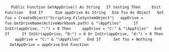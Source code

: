 &nbsp;&nbsp;&nbsp;&nbsp;
`Public Function GetAppDrive() As String`
&nbsp;&nbsp;&nbsp;&nbsp;`If testing Then`
&nbsp;&nbsp;&nbsp;&nbsp;&nbsp;&nbsp;&nbsp;&nbsp;`Exit Function`
&nbsp;&nbsp;&nbsp;&nbsp;`End If`
&nbsp;&nbsp;&nbsp;&nbsp;
&nbsp;&nbsp;&nbsp;&nbsp;`Dim appDrive As String`
&nbsp;&nbsp;&nbsp;&nbsp;`Dim fso As Object`
&nbsp;&nbsp;&nbsp;&nbsp;`Set fso = CreateObject("Scripting.FileSystemObject")`
&nbsp;&nbsp;&nbsp;&nbsp;`appDrive = fso.GetDriveName(ActiveWorkbook.path) & "\AppFiles"`
&nbsp;&nbsp;&nbsp;&nbsp;
&nbsp;&nbsp;&nbsp;&nbsp;`If InStr(appDrive, ":") = 0 Then`
&nbsp;&nbsp;&nbsp;&nbsp;&nbsp;&nbsp;&nbsp;&nbsp;`appDrive = "C:" & "\AppFiles"`
&nbsp;&nbsp;&nbsp;&nbsp;`End If`
&nbsp;&nbsp;&nbsp;&nbsp;
&nbsp;&nbsp;&nbsp;&nbsp;`If InStr(appDrive, "D:") > 0 Or InStr(appDrive, "d:") > 0 Then`
&nbsp;&nbsp;&nbsp;&nbsp;&nbsp;&nbsp;&nbsp;&nbsp;`appDrive = "C:" & "\AppFiles"`
&nbsp;&nbsp;&nbsp;&nbsp;`End If`
&nbsp;&nbsp;&nbsp;&nbsp;
&nbsp;&nbsp;&nbsp;&nbsp;`Set fso = Nothing`
&nbsp;&nbsp;&nbsp;&nbsp;
&nbsp;&nbsp;&nbsp;&nbsp;`GetAppDrive = appDrive`
`End Function`

